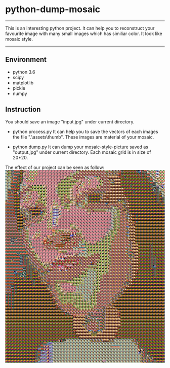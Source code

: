# python-dump-mosaic
-----
This is an interesting python project.
It can help you to reconstruct your favourite image with many small images which has similiar color. It look like mosaic style.

---
## Environment
* python 3.6
* scipy
* matplotlib
* pickle
* numpy

## Instruction
You should save an image "input.jpg" under current directory.

* python process.py
It can help you to save the vectors of each images the file ".\\assets\\thumb". These images are material of your mosaic.

* python dump.py
It can dump your mosaic-style-picture saved as "output.jpg" under current directory. Each mosaic grid is in size of 20*20.

The effect of our project can be seen as follow:
![output example](https://github.com/Joanna1212/python-dump-mosaic/blob/master/output.jpg)